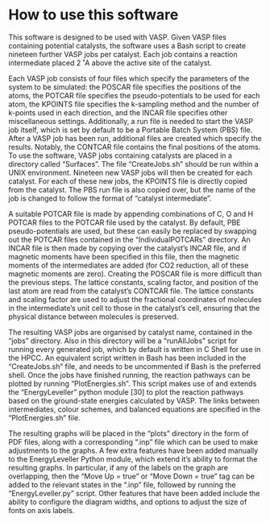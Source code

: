 # How to use this software
This software is designed to be used with VASP. Given VASP files containing potential catalysts, the
software uses a Bash script to create nineteen further VASP jobs per catalyst. Each job contains a
reaction intermediate placed 2 ˚A above the active
site of the catalyst.

Each VASP job consists of four files which specify
the parameters of the system to be simulated: the
POSCAR file specifies the positions of the atoms,
the POTCAR file specifies the pseudo-potentials to
be used for each atom, the KPOINTS file specifies
the k-sampling method and the number of k-points
used in each direction, and the INCAR file specifies
other miscellaneous settings. Additionally, a run file
is needed to start the VASP job itself, which is set
by default to be a Portable Batch System (PBS) file. After a
VASP job has been run, additional files are created
which specify the results. Notably, the CONTCAR
file contains the final positions of the atoms.
To use the software, VASP jobs containing catalysts
are placed in a directory called “Surfaces”. The file
“CreateJobs.sh” should be run within a UNIX environment. Nineteen new VASP jobs will then be created for each catalyst. For each of these new jobs,
the KPOINTS file is directly copied from the catalyst. The PBS run file is also copied over, but the
name of the job is changed to follow the format of
“catalyst intermediate”.

A suitable POTCAR file
is made by appending combinations of C, O and H
POTCAR files to the POTCAR file used by the catalyst. By default, PBE pseudo-potentials are
used, but these can easily be replaced by swapping
out the POTCAR files contained in the “IndividualPOTCARs” directory. An INCAR file is then
made by copying over the catalyst’s INCAR file, and
if magnetic moments have been specified in this file,
then the magnetic moments of the intermediates are
added (for CO2 reduction, all of these magnetic moments are zero). Creating the POSCAR file is more
difficult than the previous steps. The lattice constants, scaling factor, and position of the last atom
are read from the catalyst’s CONTCAR file. The
lattice constants and scaling factor are used to adjust
the fractional coordinates of molecules in the intermediate’s unit cell to those in the catalyst’s cell, ensuring that the physical distance between molecules
is preserved.

The resulting VASP jobs are organised by catalyst
name, contained in the “jobs” directory. Also in this
directory will be a “runAllJobs” script for running
every generated job, which by default is written
in C Shell for use in the HPCC. An equivalent
script written in Bash has been included in the
“CreateJobs.sh” file, and needs to be uncommented
if Bash is the preferred shell.
Once the jobs have finished running, the reaction
pathways can be plotted by running “PlotEnergies.sh”. This script makes use of and extends
the “EnergyLeveller” python module [30] to plot
the reaction pathways based on the ground-state
energies calculated by VASP. The links between
intermediates, colour schemes, and balanced equations are specified in the “PlotEnergies.sh” file.

The resulting graphs will be placed in the “plots”
directory in the form of PDF files, along with a
corresponding “.inp” file which can be used to make
adjustments to the graphs. A few extra features
have been added manually to the EnergyLeveller
Python module, which extend it’s ability to format
the resulting graphs. In particular, if any of the
labels on the graph are overlapping, then the “Move
Up = true” or “Move Down = true” tag can be
added to the relevant states in the “.inp” file,
followed by running the “EnergyLeveller.py” script.
Other features that have been added include the
ability to configure the diagram widths, and options
to adjust the size of fonts on axis labels.
